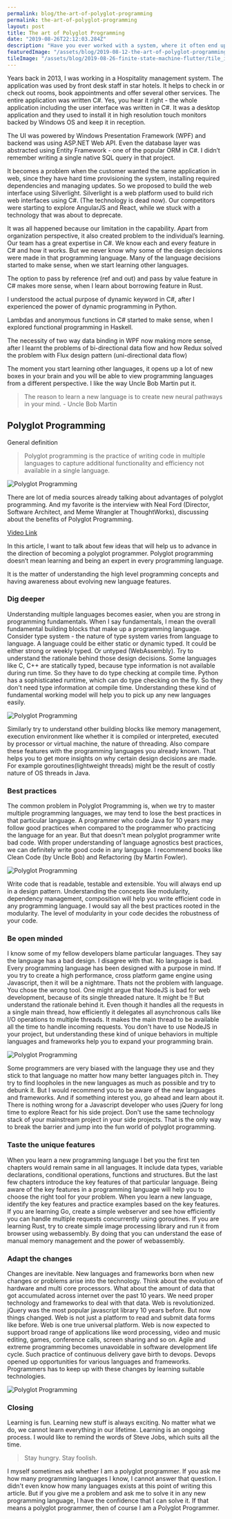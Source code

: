 ```yaml
---
permalink: blog/the-art-of-polyglot-programming
permalink: the-art-of-polyglot-programming
layout: post
title: The art of Polyglot Programming
date: "2019-08-26T22:12:03.284Z"
description: "Have you ever worked with a system, where it often end up in an unexpected state?"
featuredImage: "/assets/blog/2019-08-12-the-art-of-polyglot-programming/octopus.jpg"
tileImage: "/assets/blog/2019-08-26-finite-state-machine-flutter/tile_image.jpg"
---
```


Years back in 2013, I was working in a Hospitality management system. The application was used by front desk staff in star hotels. It helps to check in or check out rooms, book appointments and offer several other services. The entire application was written C#. Yes, you hear it right - the whole application including the user interface was written in C#. It was a desktop application and they used to install it in high resolution touch monitors backed by Windows OS and keep it in reception.

The UI was powered by Windows Presentation Framework (WPF) and backend was using ASP.NET Web API. Even the database layer was abstracted using Entity Framework - one of the popular ORM in C#. I didn’t remember writing a single native SQL query in that project.

It becomes a problem when the customer wanted the same application in web, since they have hard time provisioning the system, installing required dependencies and managing updates. So we proposed to build the web interface using Silverlight. Silverlight is a web platform used to build rich web interfaces using C#. (The technology is dead now). Our competitors were starting to explore AngularJS and React, while we stuck with a technology that was about to deprecate.

It was all happened because our limitation in the capability. Apart from organization perspective, it also created problem to the individual’s learning. Our team has a great expertise in C#. We know each and every feature in C# and how it works. But we never know why some of the design decisions were made in that programming language. Many of the language decisions started to make sense, when we start learning other languages.

The option to pass by reference (ref and out) and pass by value feature in C# makes more sense, when I learn about borrowing feature in Rust.

I understood the actual purpose of dynamic keyword in C#, after I experienced the power of dynamic programming in Python.

Lambdas and anonymous functions in C# started to make sense, when I explored functional programming in Haskell.

The necessity of two way data binding in WPF now making more sense, after I learnt the problems of bi-directional data flow and how Redux solved the problem with Flux design pattern (uni-directional data flow)

The moment you start learning other languages, it opens up a lot of new boxes in your brain and you will be able to view programming languages from a different perspective. I like the way Uncle Bob Martin put it.

> The reason to learn a new language is to create new neural pathways in your mind. - Uncle Bob Martin

## Polyglot Programming
General definition

> Polyglot programming is the practice of writing code in multiple languages to capture additional functionality and efficiency not available in a single language.

![Polyglot Programming](/assets/blog/2019-08-12-the-art-of-polyglot-programming/polyglot.png)

There are lot of media sources already talking about advantages of polyglot programming. And my favorite is the interview with Neal Ford (Director, Software Architect, and Meme Wrangler at ThoughtWorks), discussing about the benefits of Polyglot Programming.

[Video Link](https://www.youtube.com/watch?v=sBbGAzs9k-c)

In this article, I want to talk about few ideas that will help us to advance in the direction of becoming a polyglot programmer. Polyglot programming doesn’t mean learning and being an expert in every programming language.

It is the matter of understanding the high level programming concepts and having awareness about evolving new language features.

### Dig deeper
Understanding multiple languages becomes easier, when you are strong in programming fundamentals. When I say fundamentals, I mean the overall fundamental building blocks that make up a programming language. Consider type system - the nature of type system varies from language to language. A language could be either static or dynamic typed. It could be either strong or weekly typed. Or untyped (WebAssembly). Try to understand the rationale behind those design decisions. Some languages like C, C++ are statically typed, because type information is not available during run time. So they have to do type checking at compile time. Python has a sophisticated runtime, which can do type checking on the fly. So they don't need type information at compile time. Understanding these kind of fundamental working model will help you to pick up any new languages easily.

![Polyglot Programming](/assets/blog/2019-08-12-the-art-of-polyglot-programming/basics.jpg)

Similarly try to understand other building blocks like memory management, execution environment like whether it is compiled or interpreted, executed by processor or virtual machine, the nature of threading. Also compare these features with the programming languages you already known. That helps you to get more insights on why certain design decisions are made. For example goroutines(lightweight threads) might be the result of costly nature of OS threads in Java.

### Best practices
The common problem in Polyglot Programming is, when we try to master multiple programming languages, we may tend to lose the best practices in that particular language. A programmer who code Java for 10 years may follow good practices when compared to the programmer who practicing the language for an year. But that doesn't mean polyglot programmer write bad code. With proper understanding of language agnostics best practices, we can definitely write good code in any language. I recommend books like Clean Code (by Uncle Bob) and Refactoring (by Martin Fowler).

![Polyglot Programming](/assets/blog/2019-08-12-the-art-of-polyglot-programming/best_practice.jpg)

Write code that is readable, testable and extensible. You will always end up in a design pattern. Understanding the concepts like modularity, dependency management, composition will help you write efficient code in any programming language. I would say all the best practices rooted in the modularity. The level of modularity in your code decides the robustness of your code.

### Be open minded
I know some of my fellow developers blame particular languages. They say the language has a bad design. I disagree with that. No language is bad. Every programming language has been designed with a purpose in mind. If you try to create a high performance, cross platform game engine using Javascript, then it will be a nightmare. Thats not the problem with language. You chose the wrong tool. One might argue that NodeJS is bad for web development, because of its single threaded nature. It might be !! But understand the rationale behind it. Even though it handles all the requests in a single main thread, how efficiently it delegates all asynchronous calls like I/O operations to multiple threads. It makes the main thread to be available all the time to handle incoming requests. You don't have to use NodeJS in your project, but understanding these kind of unique behaviors in multiple languages and frameworks help you to expand your programming brain.

![Polyglot Programming](/assets/blog/2019-08-12-the-art-of-polyglot-programming/learning.jpg)

Some programmers are very biased with the language they use and they stick to that language no matter how many better languages pitch in. They try to find loopholes in the new languages as much as possible and try to debunk it. But I would recommend you to be aware of the new languages and frameworks. And if something interest you, go ahead and learn about it. There is nothing wrong for a Javascript developer who uses jQuery for long time to explore React for his side project. Don't use the same technology stack of your mainstream project in your side projects. That is the only way to break the barrier and jump into the fun world of polyglot programming.

### Taste the unique features
When you learn a new programming language I bet you the first ten chapters would remain same in all languages. It include data types, variable declarations, conditional operations, functions and structures. But the last few chapters introduce the key features of that particular language. Being aware of the key features in a programming language will help you to choose the right tool for your problem. When you learn a new language, identify the key features and practice examples based on the key features. If you are learning Go, create a simple webserver and see how efficiently you can handle multiple requests concurrently using goroutines. If you are learning Rust, try to create simple image processing library and run it from browser using webassembly. By doing that you can understand the ease of manual memory management and the power of webassembly.

### Adapt the changes
Changes are inevitable. New languages and frameworks born when new changes or problems arise into the technology. Think about the evolution of hardware and multi core processors. What about the amount of data that got accumulated across internet over the past 10 years. We need proper technology and frameworks to deal with that data. Web is revolutionized. jQuery was the most popular javascript library 10 years before. But now things changed. Web is not just a platform to read and submit data forms like before. Web is one true universal platform. Web is now expected to support broad range of applications like word processing, video and music editing, games, conference calls, screen sharing and so on. Agile and extreme programming becomes unavoidable in software development life cycle. Such practice of continuous delivery gave birth to devops. Devops opened up opportunities for various languages and frameworks. Programmers has to keep up with these changes by learning suitable technologies.

![Polyglot Programming](/assets/blog/2019-08-12-the-art-of-polyglot-programming/changes.jpg)

### Closing
Learning is fun. Learning new stuff is always exciting. No matter what we do, we cannot learn everything in our lifetime. Learning is an ongoing process. I would like to remind the words of Steve Jobs, which suits all the time.

>Stay hungry. Stay foolish.

I myself sometimes ask whether I am a polyglot programmer. If you ask me how many programming languages I know, I cannot answer that question. I didn't even know how many languages exists at this point of writing this article. But if you give me a problem and ask me to solve it in any new programming language, I have the confidence that I can solve it. If that means a polyglot programmer, then of course I am a Polyglot Programmer.